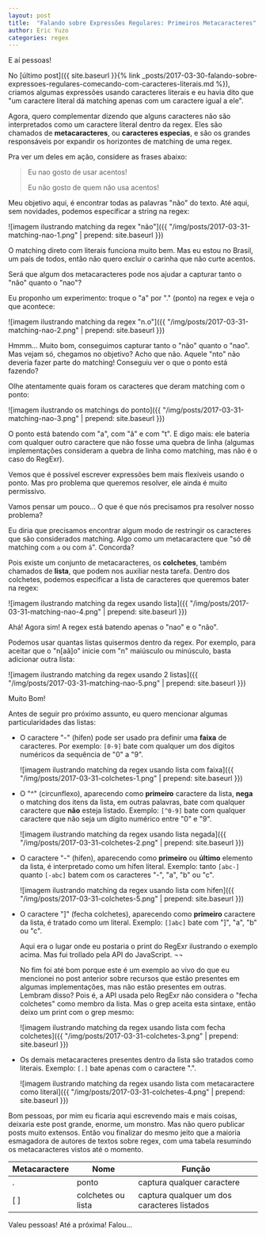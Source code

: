 ```yaml
---
layout: post
title:  "Falando sobre Expressões Regulares: Primeiros Metacaracteres"
author: Eric Yuzo
categories: regex
---
```

E aí pessoas!

No [último post]({{ site.baseurl }}{% link _posts/2017-03-30-falando-sobre-expressoes-regulares-comecando-com-caracteres-literais.md %}), criamos algumas expressões usando caracteres literais e eu havia dito que "um caractere literal dá matching apenas com um caractere igual a ele".

Agora, quero complementar dizendo que alguns caracteres não são interpretados como um caractere literal dentro da regex. Eles são chamados de **metacaracteres**, ou **caracteres especias**, e são os grandes responsáveis por expandir os horizontes de matching de uma regex.

Pra ver um deles em ação, considere as frases abaixo:

> Eu nao gosto de usar acentos!
>
> Eu não gosto de quem não usa acentos!

Meu objetivo aqui, é encontrar todas as palavras "não" do texto. Até aqui, sem novidades, podemos especificar a string na regex:

![imagem ilustrando matching da regex "não"]({{ "/img/posts/2017-03-31-matching-nao-1.png" | prepend: site.baseurl }})

O matching direto com literais funciona muito bem. Mas eu estou no Brasil, um país de todos, então não quero excluir o carinha que não curte acentos.

Será que algum dos metacaracteres pode nos ajudar a capturar tanto o "não" quanto o "nao"?

Eu proponho um experimento: troque o "a" por "." (ponto) na regex e veja o que acontece:

![imagem ilustrando matching da regex "n.o"]({{ "/img/posts/2017-03-31-matching-nao-2.png" | prepend: site.baseurl }})

Hmmm... Muito bom, conseguimos capturar tanto o "não" quanto o "nao". Mas vejam só, chegamos no objetivo? Acho que não. Aquele "nto" não deveria fazer parte do matching! Conseguiu ver o que o ponto está fazendo?

Olhe atentamente quais foram os caracteres que deram matching com o ponto:

![imagem ilustrando os matchings do ponto]({{ "/img/posts/2017-03-31-matching-nao-3.png" | prepend: site.baseurl }})

O ponto está batendo com "a", com "ã" e com "t". E digo mais: ele bateria com qualquer outro caractere que não fosse uma quebra de linha (algumas implementações consideram a quebra de linha como matching, mas não é o caso do RegExr).

Vemos que é possível escrever expressões bem mais flexíveis usando o ponto. Mas pro problema que queremos resolver, ele ainda é muito permissivo.

Vamos pensar um pouco... O que é que nós precisamos pra resolver nosso problema?

Eu diria que precisamos encontrar algum modo de restringir os caracteres que são considerados matching. Algo como um metacaractere que "só dê matching com `a` ou com `ã`". Concorda?

Pois existe um conjunto de metacaracteres, os **colchetes**, também chamados de **lista**, que podem nos auxiliar nesta tarefa. Dentro dos colchetes, podemos especificar a lista de caracteres que queremos bater na regex:

![imagem ilustrando matching da regex usando lista]({{ "/img/posts/2017-03-31-matching-nao-4.png" | prepend: site.baseurl }})

Ahá! Agora sim! A regex está batendo apenas o "nao" e o "não".

Podemos usar quantas listas quisermos dentro da regex. Por exemplo, para aceitar que o "n[aã]o" inicie com "n" maiúsculo ou minúsculo, basta adicionar outra lista:

![imagem ilustrando matching da regex usando 2 listas]({{ "/img/posts/2017-03-31-matching-nao-5.png" | prepend: site.baseurl }})

Muito Bom!

Antes de seguir pro próximo assunto, eu quero mencionar algumas particularidades das listas:

- O caractere "-" (hífen) pode ser usado pra definir uma **faixa** de caracteres. Por exemplo: `[0-9]` bate com qualquer um dos dígitos numéricos da sequência de "0" a "9".

  ![imagem ilustrando matching da regex usando lista com faixa]({{ "/img/posts/2017-03-31-colchetes-1.png" | prepend: site.baseurl }})

- O "^" (circunflexo), aparecendo como **primeiro** caractere da lista, **nega** o matching dos itens da lista, em outras palavras, bate com qualquer caractere que **não** esteja listado. Exemplo: `[^0-9]` bate com qualquer caractere que não seja um dígito numérico entre "0" e "9".

  ![imagem ilustrando matching da regex usando lista negada]({{ "/img/posts/2017-03-31-colchetes-2.png" | prepend: site.baseurl }})

- O caractere "-" (hífen), aparecendo como **primeiro** ou **último** elemento da lista, é interpretado como um hífen literal. Exemplo: tanto `[abc-]` quanto `[-abc]` batem com os caracteres "-", "a", "b" ou "c".

  ![imagem ilustrando matching da regex usando lista com hifen]({{ "/img/posts/2017-03-31-colchetes-5.png" | prepend: site.baseurl }})

- O caractere "]" (fecha colchetes), aparecendo como **primeiro** caractere da lista, é tratado como um literal. Exemplo: `[]abc]` bate com "]", "a", "b" ou "c".

  Aqui era o lugar onde eu postaria o print do RegExr ilustrando o exemplo acima. Mas fui trollado pela API do JavaScript. ¬¬

  No fim foi até bom porque este é um exemplo ao vivo do que eu mencionei no post anterior sobre recursos que estão presentes em algumas implementações, mas não estão presentes em outras. Lembram disso? Pois é, a API usada pelo RegExr não considera o "fecha colchetes" como membro da lista. Mas o grep aceita esta sintaxe, então deixo um print com o grep mesmo:

  ![imagem ilustrando matching da regex usando lista com fecha colchetes]({{ "/img/posts/2017-03-31-colchetes-3.png" | prepend: site.baseurl }})

- Os demais metacaracteres presentes dentro da lista são tratados como literais. Exemplo: `[.]` bate apenas com o caractere ".".

  ![imagem ilustrando matching da regex usando lista com metacaractere como literal]({{ "/img/posts/2017-03-31-colchetes-4.png" | prepend: site.baseurl }})

Bom pessoas, por mim eu ficaria aqui escrevendo mais e mais coisas, deixaria este post grande, enorme, um monstro. Mas não quero publicar posts muito extensos. Então vou finalizar do mesmo jeito que a maioria esmagadora de autores de textos sobre regex, com uma tabela resumindo os metacaracteres vistos até o momento.

<table class="table table-bordered">
  <thead>
    <tr>
      <th>Metacaractere</th><th>Nome</th><th>Função</th>
    </tr>
  </thead>
  <tbody>
    <tr>
      <td>.</td><td>ponto</td><td>captura qualquer caractere</td>
    </tr>
    <tr>
      <td>[ ]</td><td>colchetes ou lista</td><td>captura qualquer um dos caracteres listados</td>
    </tr>
  </tbody>
</table>

Valeu pessoas! Até a próxima! Falou...
